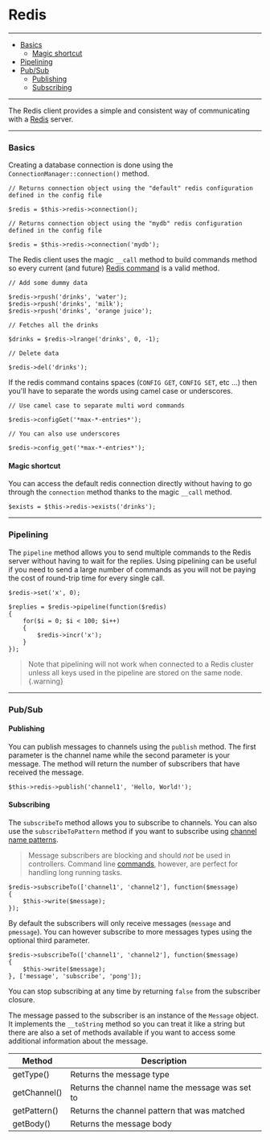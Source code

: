 # Redis

--------------------------------------------------------

* [Basics](#basics)
	- [Magic shortcut](#basics:magic_shortcut)
* [Pipelining](#pipelining)
* [Pub/Sub](#pub_sub)
	- [Publishing](#pub_sub:publishing)
	- [Subscribing](#pub_sub:subscribing)

--------------------------------------------------------

The Redis client provides a simple and consistent way of communicating with a [Redis](http://redis.io) server.

--------------------------------------------------------

<a id="basics"></a>

### Basics

Creating a database connection is done using the `ConnectionManager::connection()` method.

```
// Returns connection object using the "default" redis configuration defined in the config file

$redis = $this->redis->connection();

// Returns connection object using the "mydb" redis configuration defined in the config file

$redis = $this->redis->connection('mydb');
```

The Redis client uses the magic `__call` method to build commands method so every current (and future) [Redis command](http://redis.io/commands) is a valid method.

```
// Add some dummy data

$redis->rpush('drinks', 'water');
$redis->rpush('drinks', 'milk');
$redis->rpush('drinks', 'orange juice');

// Fetches all the drinks

$drinks = $redis->lrange('drinks', 0, -1);

// Delete data

$redis->del('drinks');
```

If the redis command contains spaces (`CONFIG GET`, `CONFIG SET`, etc ...) then you'll have to separate the words using camel case or underscores.

```
// Use camel case to separate multi word commands

$redis->configGet('*max-*-entries*');

// You can also use underscores

$redis->config_get('*max-*-entries*');
```

<a id="usage:magic_shortcut"></a>

#### Magic shortcut

You can access the default redis connection directly without having to go through the `connection` method thanks to the magic `__call` method.

```
$exists = $this->redis->exists('drinks');
```

--------------------------------------------------------

<a id="pipelining"></a>

### Pipelining

The `pipeline` method allows you to send multiple commands to the Redis server without having to wait for the replies. Using pipelining can be useful if you need to send a large number of commands as you will not be paying the cost of round-trip time for every single call.

```
$redis->set('x', 0);

$replies = $redis->pipeline(function($redis)
{
	for($i = 0; $i < 100; $i++)
	{
		$redis->incr('x');
	}
});
```

> Note that pipelining will not work when connected to a Redis cluster unless all keys used in the pipeline are stored on the same node.
{.warning}

--------------------------------------------------------

<a id="pub_sub"></a>

### Pub/Sub

<a id="pub_sub:publishing"></a>

#### Publishing

You can publish messages to channels using the `publish` method. The first parameter is the channel name while the second parameter is your message. The method will return the number of subscribers that have received the message.

```
$this->redis->publish('channel1', 'Hello, World!');
```

<a id="pub_sub:subscribing"></a>

#### Subscribing

The `subscribeTo` method allows you to subscribe to channels. You can also use the `subscribeToPattern` method if you want to subscribe using [channel name patterns](https://redis.io/commands/psubscribe).

> Message subscribers are blocking and should *not* be used in controllers. Command line [commands](:base_url:/docs/:version:/command-line:commands), however, are perfect for handling long running tasks.

```
$redis->subscribeTo(['channel1', 'channel2'], function($message)
{
	$this->write($message);
});
```

By default the subscribers will only receive messages (`message` and `pmessage`). You can however subscribe to more messages types using the optional third parameter.

```
$redis->subscribeTo(['channel1', 'channel2'], function($message)
{
	$this->write($message);
}, ['message', 'subscribe', 'pong']);
```

You can stop subscribing at any time by returning `false` from the subscriber closure.

The message passed to the subscriber is an instance of the `Message` object. It implements the `__toString` method so you can treat it like a string but there are also a set of methods available if you want to access some additional information about the message.

| Method       | Description                                     |
|--------------|-------------------------------------------------|
| getType()    | Returns the message type                        |
| getChannel() | Returns the channel name the message was set to |
| getPattern() | Returns the channel pattern that was matched    |
| getBody()    | Returns the message body                        |
